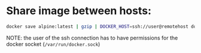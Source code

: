 # Share image between hosts:

``` sh
docker save alpine:latest | gzip | DOCKER_HOST=ssh://user@remotehost docker load
```

NOTE: the user of the ssh connection has to have permissions for the docker socket (`/var/run/docker.sock`)


